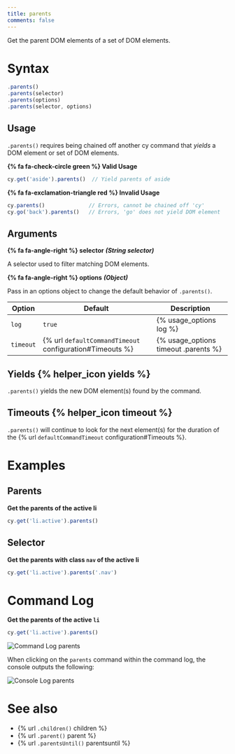 ```yaml
---
title: parents
comments: false
---
```


Get the parent DOM elements of a set of DOM elements.

# Syntax

```javascript
.parents()
.parents(selector)
.parents(options)
.parents(selector, options)
```

## Usage

`.parents()` requires being chained off another cy command that *yields* a DOM element or set of DOM elements.

**{% fa fa-check-circle green %} Valid Usage**

```javascript
cy.get('aside').parents()  // Yield parents of aside
```

**{% fa fa-exclamation-triangle red %} Invalid Usage**

```javascript
cy.parents()              // Errors, cannot be chained off 'cy'
cy.go('back').parents()   // Errors, 'go' does not yield DOM element
```

## Arguments

**{% fa fa-angle-right %} selector**  ***(String selector)***

A selector used to filter matching DOM elements.

**{% fa fa-angle-right %} options**  ***(Object)***

Pass in an options object to change the default behavior of `.parents()`.

Option | Default | Description
--- | --- | ---
`log` | `true` | {% usage_options log %}
`timeout` | {% url `defaultCommandTimeout` configuration#Timeouts %} | {% usage_options timeout .parents %}


## Yields {% helper_icon yields %}

`.parents()` yields the new DOM element(s) found by the command.

## Timeouts {% helper_icon timeout %}

`.parents()` will continue to look for the next element(s) for the duration of the {% url `defaultCommandTimeout` configuration#Timeouts %}.

# Examples

## Parents

**Get the parents of the active li**

```javascript
cy.get('li.active').parents()
```

## Selector

**Get the parents with class `nav` of the active li**

```javascript
cy.get('li.active').parents('.nav')
```

# Command Log

**Get the parents of the active `li`**

```javascript
cy.get('li.active').parents()
```

![Command Log parents](/img/api/parents/get-all-parents-of-a-dom-element.png)

When clicking on the `parents` command within the command log, the console outputs the following:

![Console Log parents](/img/api/parents/parents-elements-displayed-in-devtools-console.png)

# See also

- {% url `.children()` children %}
- {% url `.parent()` parent %}
- {% url `.parentsUntil()` parentsuntil %}
